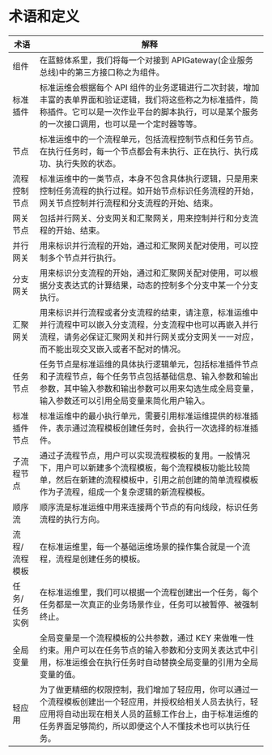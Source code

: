 # 术语和定义

| 术语 | 解释 |
| --- | -- |
| 组件 |在蓝鲸体系里，我们将每一个对接到 APIGateway(企业服务总线)中的第三方接口称之为组件。|
| 标准插件 |标准运维会根据每个 API 组件的业务逻辑进行二次封装，增加丰富的表单界面和验证逻辑，我们将这些称之为标准插件，简称插件。它可以是一次作业平台的脚本执行，可以是某个服务的一次接口调用，也可以是一个定时器等等。|
| 节点 |标准运维中的一个流程单元，包括流程控制节点和任务节点。在执行任务时，每一个节点都会有未执行、正在执行、执行成功、执行失败的状态。|
| 流程控制节点 |标准运维中的一类节点，本身不包含具体执行逻辑，只是用来控制任务流程的执行过程。如开始节点标识任务流程的开始，网关节点控制并行流程和分支流程的开始、结束。|
| 网关节点 |包括并行网关、分支网关和汇聚网关，用来控制并行和分支流程的开始、结束。|
| 并行网关 |用来标识并行流程的开始，通过和汇聚网关配对使用，可以控制多个节点并行执行。|
| 分支网关 |用来标识分支流程的开始，通过和汇聚网关配对使用，可以根据分支表达式的计算结果，动态的控制多个分支中某一个分支执行。|
| 汇聚网关 |用来标识并行流程或者分支流程的结束，请注意，标准运维中并行流程中可以嵌入分支流程，分支流程中也可以再嵌入并行流程，请务必保证汇聚网关和并行网关或分支网关一一对应，而不能出现交叉嵌入或者不配对的情况。|
| 任务节点 |任务节点是标准运维的具体执行逻辑单元，包括标准插件节点和子流程节点，每个任务节点包括基础信息、输入参数和输出参数，其中输入参数和输出参数可以用来勾选生成全局变量，输入参数还可以引用全局变量来简化用户输入。|
| 标准插件节点 |标准运维中的最小执行单元，需要引用标准运维提供的标准插件，表示通过流程模板创建任务时，会执行一次选择的标准插件。|
| 子流程节点 |通过子流程节点，用户可以实现流程模板的复用。一般情况下，用户可以新建多个流程模板，每个流程模板功能比较简单，然后在新建的流程模板中，引用之前创建的简单流程模板作为子流程，组成一个复杂逻辑的新流程模板。|
| 顺序流 | 顺序流是标准运维中用来连接两个节点的有向线段，标识任务流程的执行方向。|
| 流程/流程模板 |在标准运维里，每一个基础运维场景的操作集合就是一个流程，流程是创建任务的模板。|
| 任务/任务实例 |在标准运维里，我们可以根据一个流程创建出一个任务，每个任务都是一次真正的业务场景作业，任务可以被暂停、被强制终止。|
| 全局变量 |全局变量是一个流程模板的公共参数，通过 KEY 来做唯一性约束。用户可以在任务节点的输入参数和分支网关表达式中引用，标准运维会在执行任务时自动替换全局变量的引用为全局变量的值。|
| 轻应用 |为了做更精细的权限控制，我们增加了轻应用，你可以通过一个流程模板创建出一个轻应用，并授权给相关人员去执行，轻应用将自动出现在相关人员的蓝鲸工作台上，由于标准运维的任务界面足够简约，所以即便这个人不懂技术也可以执行任务。|
